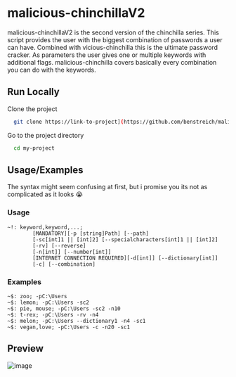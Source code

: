 # malicious-chinchillaV2

malicious-chinchillaV2 is the second version of the chinchilla series. This script provides the user with the biggest combination of passwords a user can have.
Combined with vicious-chinchilla this is the ultimate password cracker. As parameters the user gives one or multiple keywords with additional flags.
malicious-chinchilla covers basically every combination you can do with the keywords.







## Run Locally

Clone the project

```bash
  git clone https://link-to-project](https://github.com/benstreich/malicious-chinchillaV2.git
```

Go to the project directory

```bash
  cd my-project
```

## Usage/Examples

The syntax might seem confusing at first, but i promise you its not as complicated as it looks 😭

### Usage
```
~!: keyword,keyword,...;
        [MANDATORY][-p [string]Path] [--path]
        [-sc[int]1 || [int]2] [--specialcharacters[int]1 || [int]2]
        [-rv] [--reverse]
        [-n[int]] [--number[int]]
        [INTERNET CONNECTION REQUIRED][-d[int]] [--dictionary[int]]
        [-c] [--combination]
```

### Examples
```
~$: zoo; -pC:\Users
~$: lemon; -pC:\Users -sc2
~$: pie, mouse; -pC:\Users -sc2 -n10
~$: t-rex; -pC:\Users -rv -n4
~$: melon; -pC:\Users --dictionary1 -n4 -sc1
~$: vegan,love; -pC:\Users -c -n20 -sc1
```







    
## Preview

![image](https://github.com/benstreich/malicious-chinchillaV2/assets/90034208/b4f51cbd-690a-40a3-b78d-15a41087579b)


